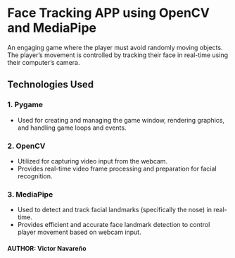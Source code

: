 # Face Tracking APP using OpenCV and MediaPipe

An engaging game where the player must avoid randomly moving objects. The player’s movement is controlled by tracking their face in real-time using their computer’s camera.

## Technologies Used

### 1. **Pygame**

- Used for creating and managing the game window, rendering graphics, and handling game loops and events.

### 2. **OpenCV**

- Utilized for capturing video input from the webcam.
- Provides real-time video frame processing and preparation for facial recognition.

### 3. **MediaPipe**

- Used to detect and track facial landmarks (specifically the nose) in real-time.
- Provides efficient and accurate face landmark detection to control player movement based on webcam input.

#### AUTHOR: Victor Navareño
